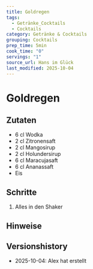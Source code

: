 ```yaml
---
title: Goldregen
tags:
  - Getränke_Cocktails
  - Cocktails
category: Getränke & Cocktails
grouping: Cocktails
prep_time: 5min
cook_time: "0"
servings: "1"
source_url: Hans im Glück
last_modified: 2025-10-04
---
```

# Goldregen

## Zutaten
- 6 cl Wodka
- 2 cl Zitronensaft
- 2 cl Mangosirup
- 2 cl Holundersirup
- 6 cl Maracujasaft
- 6 cl Ananassaft
- Eis

## Schritte
1. Alles in den Shaker

## Hinweise
  

## Versionshistory
- 2025-10-04: Alex hat erstellt

  

<!-- Ende der Vorlage -->
<!-- MARKER FOR MAPPER SCRIPT -->